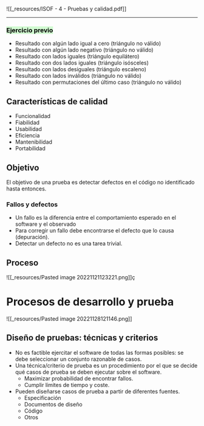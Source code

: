 ![[_resources/ISOF - 4 - Pruebas y calidad.pdf]]

---

### <mark style="background: #BBFABBA6;">Ejercicio previo</mark>
- Resultado con algún lado igual a cero (triángulo no válido)
- Resultado con algún lado negativo (triángulo no válido)
- Resultado con lados iguales (triángulo equilátero)
- Resultado con dos lados iguales (triángulo isósceles)
- Resultado con lados desiguales (triángulo escaleno)
- Resultado con lados inválidos (triángulo no válido)
- Resultado con permutaciones del último caso (triángulo no válido)


## Características de calidad
- Funcionalidad
- Fiabilidad
- Usabilidad
- Eficiencia
- Mantenibilidad
- Portabilidad

## Objetivo
El objetivo de una prueba es detectar defectos en el código no identificado hasta entonces.

### Fallos y defectos
- Un fallo es la diferencia entre el comportamiento esperado en el software y el observado
- Para corregir un fallo debe encontrarse el defecto que lo causa (depuración).
- Detectar un defecto no es una tarea trivial.

## Proceso
![[_resources/Pasted image 20221121123221.png]]ç


# Procesos de desarrollo y prueba
![[_resources/Pasted image 20221128121146.png]]

## Diseño de pruebas: técnicas y criterios
- No es factible ejercitar el software de todas las formas posibles: se debe seleccionar un conjunto razonable de casos.
- Una técnica/criterio de prueba es un procedimiento por el que se decide qué casos de prueba se deben ejecutar sobre el software.
	- Maximizar probabilidad de encontrar fallos.
	- Cumplir límites de tiempo y coste.
- Pueden diseñarse casos de prueba a partir de diferentes fuentes.
	- Especificación
	- Documentos de diseño
	- Código
	- Otros